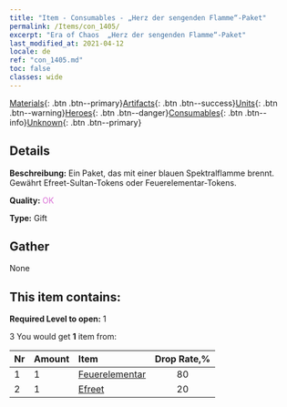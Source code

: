 ```yaml
---
title: "Item - Consumables - „Herz der sengenden Flamme“-Paket"
permalink: /Items/con_1405/
excerpt: "Era of Chaos  „Herz der sengenden Flamme“-Paket"
last_modified_at: 2021-04-12
locale: de
ref: "con_1405.md"
toc: false
classes: wide
---
```

 [Materials](/de/Items/){: .btn .btn--primary}[Artifacts](/de/Items/Artifacts/){: .btn .btn--success}[Units](/de/Items/Units/){: .btn .btn--warning}[Heroes](/de/Items/Heroes/){: .btn .btn--danger}[Consumables](/de/Items/Consumables/){: .btn .btn--info}[Unknown](/de/Items/Unknown/){: .btn .btn--primary}

## Details
 **Beschreibung:** Ein Paket, das mit einer blauen Spektralflamme brennt. Gewährt Efreet-Sultan-Tokens oder Feuerelementar-Tokens.

 **Quality:** <span style="color: #DA70D6">OK</span>

 **Type:** Gift

## Gather

  None

## This item contains:

 **Required Level to open:** 1

 3 You would get **1** item  from:

  | Nr | Amount |     Item    | Drop Rate,% |
  |:---|:-------|:------------|:---------:|
  | 1 | 1 | [Feuerelementar](/de/Items/unt_265/) | 80 | 
  | 2 | 1 | [Efreet](/de/Items/unt_231/) | 20 | 
